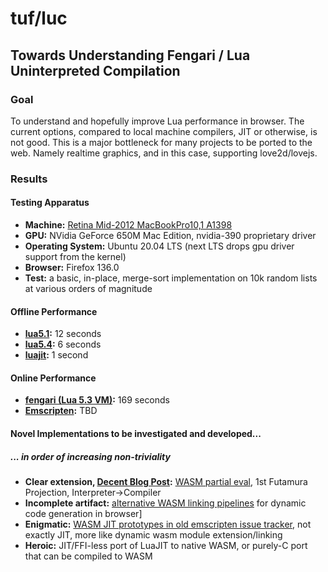 # tuf/luc
## Towards Understanding Fengari / Lua Uninterpreted Compilation

### Goal
To understand and hopefully improve Lua performance in browser.
The current options, compared to local machine compilers, JIT or otherwise, is not good.
This is a major bottleneck for many projects to be ported to the web.
Namely realtime graphics, and in this case, supporting love2d/lovejs.

### Results
#### Testing Apparatus
- **Machine:** [Retina Mid-2012 MacBookPro10,1 A1398](https://everymac.com/systems/apple/macbook_pro/specs/macbook-pro-core-i7-2.6-15-mid-2012-retina-display-specs.html)
- **GPU:** NVidia GeForce 650M Mac Edition, nvidia-390 proprietary driver
- **Operating System:** Ubuntu 20.04 LTS (next LTS drops gpu driver support from the kernel)
- **Browser:** Firefox 136.0
- **Test:** a basic, in-place, merge-sort implementation on 10k random lists at various orders of magnitude
#### Offline Performance
- **[lua5.1](https://www.lua.org/versions.html#5.1):** 12 seconds
- **[lua5.4](https://www.lua.org/versions.html#5.4):** 6 seconds
- **[luajit](https://github.com/LuaJIT/LuaJIT):** 1 second
#### Online Performance
- **[fengari (Lua 5.3 VM)](https://github.com/fengari-lua/fengari):** 169 seconds
- **[Emscripten](https://github.com/emscripten-core/emscripten):** TBD
#### Novel Implementations to be investigated and developed...
##### ... in order of increasing non-triviality
- **Clear extension, [Decent Blog Post](https://cfallin.org/blog/2024/08/28/weval/):** [WASM partial eval](https://github.com/bytecodealliance/weval?tab=readme-ov-file), 1st Futamura Projection, Interpreter->Compiler
- **Incomplete artifact:** [alternative WASM linking pipelines](https://github.com/wingo/wasm-jit) for dynamic code generation in browser]
- **Enigmatic:** [WASM JIT prototypes in old emscripten issue tracker](https://github.com/emscripten-core/emscripten/issues/7082), not exactly JIT, more like dynamic wasm module extension/linking
- **Heroic:** JIT/FFI-less port of LuaJIT to native WASM, or purely-C port that can be compiled to WASM
